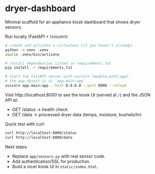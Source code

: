 
# dryer-dashboard

Minimal scaffold for an appliance kiosk dashboard that shows dryer sensors.

Run locally (FastAPI + Uvicorn):

```bash
# create and activate a virtualenv (if you haven't already)
python -m venv .venv
source .venv/bin/activate

# install dependencies listed in requirements.txt
pip install -r requirements.txt

# start the FastAPI server with uvicorn (module:path:app)
# the app object is at `app.main:app`
uvicorn app.main:app --host 0.0.0.0 --port 8000 --reload
```

Visit http://localhost:8000 to see the kiosk UI (served at `/`) and the JSON API at:

- GET /status  -> health check
- GET /data    -> processed dryer data (temps, moisture, bushels/hr)

Quick test with curl:

```bash
curl http://localhost:8000/status
curl http://localhost:8000/data
```

Next steps:
- Replace `app/sensors.py` with real sensor code.
- Add authentication/SSL for production.
- Build a nicer kiosk UI in `static/index.html`.
